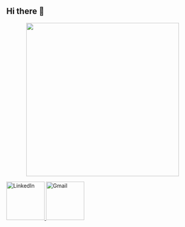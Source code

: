 ## Hi there 👋
<p align="center" width="100%">
    <img src="https://github.com/user-attachments/assets/2e9a11af-f699-4645-a252-f21ca4c108d1" width=400> 
</p>

<a href="https://www.linkedin.com/in/yellowstrings">
  <img src="https://github.com/user-attachments/assets/9c6d281d-eb5e-470f-ac82-b88762b0759e" alt="LinkedIn" width="100" height="100" />
</a>
<a href="mailto:anisahmajeed4@gmail.com">
  <img src="https://github.com/user-attachments/assets/c1490b92-a1d6-4f4d-bcad-d0144633ce56" alt="Gmail" width="100" height="100" />
</a>

<!--
**yellowstrings/yellowstrings** is a ✨ _special_ ✨ repository because its `README.md` (this file) appears on your GitHub profile.

Here are some ideas to get you started:

- 🔭 I’m currently working on ...
- 🌱 I’m currently learning ...
- 👯 I’m looking to collaborate on ...
- 🤔 I’m looking for help with ...
- 💬 Ask me about ...
- 📫 How to reach me: ...
- 😄 Pronouns: ...
- ⚡ Fun fact: ...
-->
